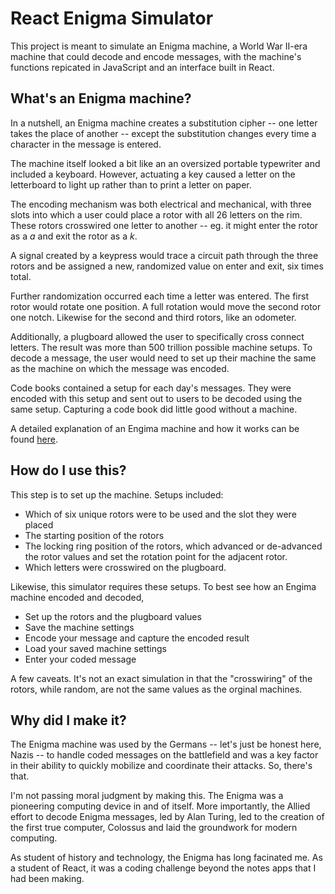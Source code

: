 # React Enigma Simulator

This project is meant to simulate an Enigma machine, a World War II-era machine that could decode and encode messages, with the machine's functions repicated in JavaScript and an interface built in React.

## What's an Enigma machine?

In a nutshell, an Enigma machine creates a substitution cipher -- one letter takes the place of another -- except the substitution changes every time a character in the message is entered.

The machine itself looked a bit like an an oversized portable typewriter and included a keyboard. However, actuating a key caused a letter on the letterboard to light up rather than to print a letter on paper.

The encoding mechanism was both electrical and mechanical, with three slots into which a user could place a rotor with all 26 letters on the rim. These rotors crosswired one letter to another -- eg. it might enter the rotor as a *a* and exit the rotor as a *k*. 

A signal created by a keypress would trace a circuit path through the three rotors and be assigned a new, randomized value on enter and exit, six times total. 

Further randomization occurred each time a letter was entered. The first rotor would rotate one position. A full rotation would move the second rotor one notch. Likewise for the second and third rotors, like an odometer.

Additionally, a plugboard allowed the user to specifically cross connect letters. The result was more than 500 trillion possible machine setups. To decode a message, the user would need to set up their machine the same as the machine on which the message was encoded. 

Code books contained a setup for each day's messages. They were encoded with this setup and sent out to users to be decoded using the same setup. Capturing a code book did little good without a machine. 

A detailed explanation of an Engima machine and how it works can be found [here][1].

## How do I use this?

This step is to set up the machine. Setups included: 
* Which of six unique rotors were to be used and the slot they were placed
* The starting position of the rotors 
* The locking ring position of the rotors, which advanced or de-advanced the rotor values and set the rotation point for the adjacent rotor.
* Which letters were crosswired on the plugboard.

Likewise, this simulator requires these setups. To best see how an Engima machine encoded and decoded, 
* Set up the rotors and the plugboard values
* Save the machine settings
* Encode your message and capture the encoded result
* Load your saved machine settings
* Enter your coded message 

A few caveats. It's not an exact simulation in that the "crosswiring" of the rotors, while random, are not the same values as the orginal machines. 

[1]:https://www.cryptomuseum.com/crypto/enigma/working.htm

## Why did I make it?

The Enigma machine was used by the Germans -- let's just be honest here, Nazis -- to handle coded messages on the battlefield and was a key factor in their ability to quickly mobilize and coordinate their attacks. So, there's that.

I'm not passing moral judgment by making this. The Enigma was a pioneering computing device in and of itself. More importantly, the Allied effort to decode Enigma messages, led by Alan Turing, led to the creation of the first true computer, Colossus and laid the groundwork for modern computing.

As student of history and technology, the Enigma has long facinated me. As a student of React, it was a coding challenge beyond the notes apps that I had been making. 

